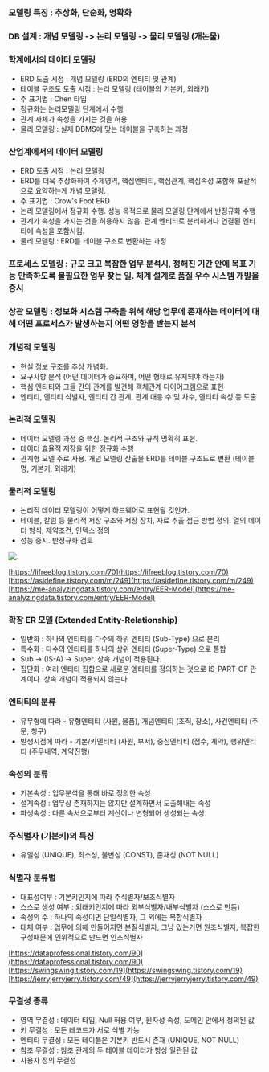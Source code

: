 ### 모델링 특징 : 추상화, 단순화, 명확화

### DB 설계 : 개념 모델링 -> 논리 모델링 -> 물리 모델링 (개논물)

### 학계에서의 데이터 모델링
- ERD 도출 시점 : 개념 모델링 (ERD의 엔티티 및 관계)
- 테이블 구조도 도출 시점 : 논리 모델링 (테이블의 기본키, 외래키)
- 주 표기법 : Chen 타입
- 정규화는 논리모델링 단계에서 수행
- 관계 자체가 속성을 가지는 것을 허용
- 물리 모델링 : 실제 DBMS에 맞는 테이블을 구축하는 과정

### 산업계에서의 데이터 모델링
- ERD 도출 시점 : 논리 모델링
- ERD를 더욱 추상화하여 주제영역, 핵심엔티티, 핵심관계, 핵심속성 포함해 포괄적으로 요약하는게 개념 모델링.
- 주 표기법 : Crow's Foot ERD
- 논리 모델링에서 정규화 수행. 성능 목적으로 물리 모델링 단계에서 반정규화 수행
- 관계가 속성을 가지는 것을 허용하지 않음. 관계 엔티티로 분리하거나 연결된 엔티티에 속성을 포함시킴.
- 물리 모델링 : ERD를 테이블 구조로 변환하는 과정

### 프로세스 모델링 : 규모 크고 복잡한 업무 분석시, 정해진 기간 안에 목표 기능 만족하도록 불필요한 업무 찾는 일. 체계 설계로 품질 우수 시스템 개발을 중시

### 상관 모델링 : 정보화 시스템 구축을 위해 해당 업무에 존재하는 데이터에 대해 어떤 프로세스가 발생하는지 어떤 영향을 받는지 분석

### 개념적 모델링
- 현실 정보 구조를 추상 개념화.
- 요구사항 분석 (어떤 데이터가 중요하며, 어떤 형태로 유지되야 하는지)
- 핵심 엔티티와 그들 간의 관계를 발견해 객체관계 다이어그램으로 표현
- 엔티티, 엔티티 식별자, 엔티티 간 관계, 관계 대응 수 및 차수, 엔티티 속성 등 도출

### 논리적 모델링
- 데이터 모델링 과정 중 핵심. 논리적 구조와 규칙 명확히 표현.
- 데이터 효율적 저장을 위한 정규화 수행
- 관계형 모델 주로 사용. 개념 모델링 산출물 ERD를 테이블 구조도로 변환 (테이블명, 기본키, 외래키)

### 물리적 모델링
- 논리적 데이터 모델링이 어떻게 하드웨어로 표현될 것인가.
- 테이블, 칼럼 등 물리적 저장 구조와 저장 장치, 자료 추출 접근 방법 정의. 열의 데이터 형식, 제약조건, 인덱스 정의
- 성능 중시. 반정규화 검토

![.](https://img1.daumcdn.net/thumb/R1280x0/?scode=mtistory2&fname=https%3A%2F%2Fblog.kakaocdn.net%2Fdn%2FmrS9C%2FbtqGrdTBh9Q%2F4QZIKKNpk3mbuSDkSutvj0%2Fimg.jpg)

[https://lifreeblog.tistory.com/70](https://lifreeblog.tistory.com/70)
[https://asidefine.tistory.com/m/249](https://asidefine.tistory.com/m/249)
[https://me-analyzingdata.tistory.com/entry/EER-Model](https://me-analyzingdata.tistory.com/entry/EER-Model)

### 확장 ER 모델 (Extended Entity-Relationship) 
- 일반화 : 하나의 엔티티를 다수의 하위 엔티티 (Sub-Type) 으로 분리
- 특수화 : 다수의 엔티티를 하나의 상위 엔티티 (Super-Type) 으로 통합
- Sub -> (IS-A) -> Super. 상속 개념이 적용된다.
- 집단화 : 여러 엔티티 집합으로 새로운 엥티티를 정의하는 것으로 IS-PART-OF 관계이다. 상속 개념이 적용되지 않는다.

### 엔티티의 분류
- 유무형에 따라 - 유형엔티티 (사원, 물품), 개념엔티티 (조직, 장소), 사건엔티티 (주문, 청구)
- 발생시점에 따라 - 기본/키엔티티 (사원, 부서), 중심엔티티 (접수, 계약), 행위엔티티 (주무내역, 계약진행)

### 속성의 분류
- 기본속성 : 업무분석을 통해 바로 정의한 속성
- 설계속성 : 업무상 존재하지는 않지만 설계하면서 도출해내는 속성
- 파생속성 : 다른 속서으로부터 계산이나 변형되어 생성되는 속성

### 주식별자 (기본키)의 특징
- 유일성 (UNIQUE), 최소성, 불변성 (CONST), 존재성 (NOT NULL)

### 식별자 분류법
- 대표성여부 : 기본키인지에 따라 주식별자/보조식별자
- 스스로 생성 여부 : 외래키인지에 따라 외부식별자/내부식별자 (스스로 만듬)
- 속성의 수 : 하나의 속성이면 단일식별자, 그 외에는 복합식별자
- 대체 여부 : 업무에 의해 만들어지면 본질식별자, 그냥 있는거면 원조식별자, 복잡한 구성때문에 인위적으로 만드면 인조식별자

[https://dataprofessional.tistory.com/90](https://dataprofessional.tistory.com/90)
[https://swingswing.tistory.com/19](https://swingswing.tistory.com/19)
[https://jerryjerryjerry.tistory.com/49](https://jerryjerryjerry.tistory.com/49)

### 무결성 종류
- 영역 무결성 : 데이터 타입, Null 허용 여부, 원자성 속성, 도메인 안에서 정의된 값
- 키 무결성 : 모든 레코드가 서로 식별 가능
- 엔티티 무결성 : 모든 테이블은 기본키 반드시 존재 (UNIQUE, NOT NULL)
- 참조 무결성 : 참조 관계의 두 테이블 데이터가 항상 일관된 값
- 사용자 정의 무결성
